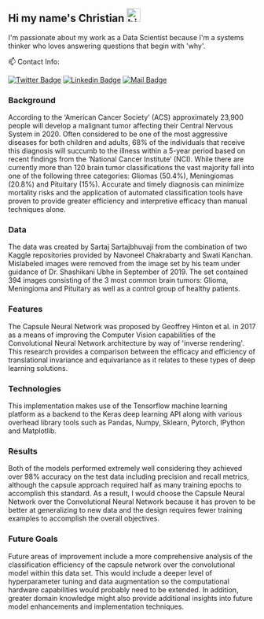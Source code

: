 ## Hi my name's Christian <img src="https://user-images.githubusercontent.com/1303154/88677602-1635ba80-d120-11ea-84d8-d263ba5fc3c0.gif" width="28px" alt="hi">

I'm passionate about my work as a Data Scientist because I'm a systems thinker who loves answering questions that begin with 'why'.

📫 Contact Info:

[![Twitter Badge](https://img.shields.io/badge/-Twitter-1ca0f1?style=flat&labelColor=1ca0f1&logo=twitter&logoColor=white&link=https://twitter.com/TheDataFunnel)](https://twitter.com/TheDataFunnel)
[![Linkedin Badge](https://img.shields.io/badge/-LinkedIn-0e76a8?style=flat&labelColor=0e76a8&logo=linkedin&logoColor=white)](https://www.linkedin.com/in/christianvgarrett/)
[![Mail Badge](https://img.shields.io/badge/-Email-c0392b?style=flat&labelColor=c0392b&logo=gmail&logoColor=white)](mailto:christian@providentialmarketing.com)

### Background

According to the ‘American Cancer Society’ (ACS) approximately 23,900 people will develop a malignant tumor affecting their Central Nervous System in 2020. Often considered to be one of the most aggressive diseases for both children and adults, 68% of the individuals that receive this diagnosis will succumb to the illness within a 5-year period based on recent findings from the ‘National Cancer Institute’ (NCI). While there are currently more than 120 brain tumor classifications the vast majority fall into one of the following three categories: Gliomas (50.4%), Meningiomas (20.8%) and Pituitary (15%). Accurate and timely diagnosis can minimize mortality risks and the application of automated classification tools have proven to provide greater efficiency and interpretive efficacy than manual techniques alone.

### Data

The data was created by Sartaj Sartajbhuvaji from the combination of two Kaggle repositories provided by Navoneel Chakrabarty and Swati Kanchan. Mislabeled images were removed from the image set by his team under guidance of Dr. Shashikani Ubhe in September of 2019. The set contained 394 images consisting of the 3 most common brain tumors: Glioma, Meningioma and Pituitary as well as a control group of healthy patients.

### Features

The Capsule Neural Network was proposed by Geoffrey Hinton et al. in 2017 as a means of improving the Computer Vision capabilities of the Convolutional Neural Network architecture by way of 'inverse rendering'. This research provides a comparison between the efficacy and efficiency of translational invariance and equivariance as it relates to these types of deep learning solutions.

### Technologies

This implementation makes use of the Tensorflow machine learning platform as a backend to the Keras deep learning API along with various overhead library tools such as Pandas, Numpy, Sklearn, Pytorch, IPython and Matplotlib.

### Results

Both of the models performed extremely well considering they achieved over 98% accuracy on the test data including precision and recall metrics, although the capsule approach required half as many training epochs to accomplish this standard. As a result, I would choose the Capsule Neural Network over the Convolutional Neural Network because it has proven to be better at generalizing to new data and the design requires fewer training examples to accomplish the overall objectives.

### Future Goals

Future areas of improvement include a more comprehensive analysis of the classification efficiency of the capsule network over the convolutional model within this data set. This would include a deeper level of hyperparameter tuning and data augmentation so the computational hardware capabilities would probably need to be extended. In addition, greater domain knowledge might also provide additional insights into future model enhancements and implementation techniques.